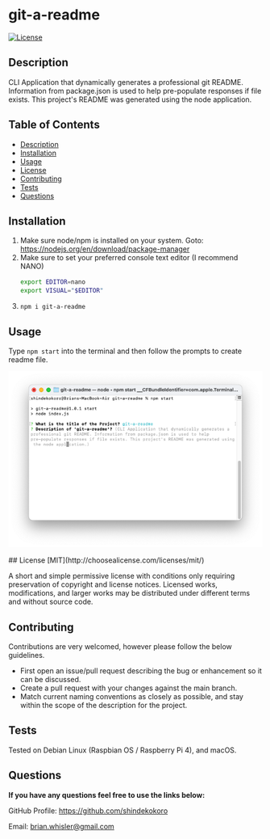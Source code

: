 # git-a-readme

[![License](https://img.shields.io/github/license/shindekokoro/git-a-readme)](http://choosealicense.com/licenses/mit/)
## Description
CLI Application that dynamically generates a professional git README. Information from package.json is used to help pre-populate responses if file exists. This project's README was generated using the node application.
## Table of Contents
- [Description](#description)
- [Installation](#installation)
- [Usage](#usage)
- [License](#license)
- [Contributing](#contributing)
- [Tests](#tests)
- [Questions](#questions)

## Installation
1. Make sure node/npm is installed on your system. Goto: 
https://nodejs.org/en/download/package-manager
2. Make sure to set your preferred console text editor (I recommend NANO)
   ```sh
   export EDITOR=nano
   export VISUAL="$EDITOR"
   ```
3. `npm i git-a-readme`

## Usage
Type `npm start` into the terminal and then follow the prompts to create readme file.

<p align="center">
      <img src="https://raw.githubusercontent.com/shindekokoro/git-a-readme/main/assets/images/preview.png">
    </p>
## License
[MIT](http://choosealicense.com/licenses/mit/)

A short and simple permissive license with conditions only requiring preservation of copyright and license notices. Licensed works, modifications, and larger works may be distributed under different terms and without source code.
## Contributing
Contributions are very welcomed, however please follow the below 
guidelines.

- First open an issue/pull request describing the bug or enhancement so it 
can be discussed.
- Create a pull request with your changes against the main branch.
- Match current naming conventions as closely as possible, and stay 
within the scope of the description for the project.

## Tests
Tested on Debian Linux (Raspbian OS / Raspberry Pi 4), and macOS.
## Questions
**If you have any questions feel free to use the links below:**

GitHub Profile: https://github.com/shindekokoro

Email: brian.whisler@gmail.com
